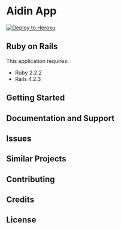 Aidin App
================

[![Deploy to Heroku](https://www.herokucdn.com/deploy/button.png)](https://heroku.com/deploy)


Ruby on Rails
-------------

This application requires:

- Ruby 2.2.2
- Rails 4.2.3


Getting Started
---------------

Documentation and Support
-------------------------

Issues
-------------

Similar Projects
----------------

Contributing
------------

Credits
-------

License
-------
